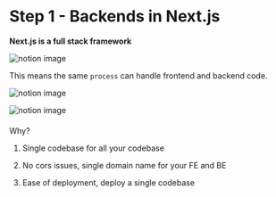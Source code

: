 # Step 1 - Backends in Next.js

**Next.js is a full stack framework**

![notion image](https://www.notion.so/image/https%3A%2F%2Fprod-files-secure.s3.us-west-2.amazonaws.com%2F085e8ad8-528e-47d7-8922-a23dc4016453%2F293901d8-52c1-468b-8da4-118a492cc4d5%2FScreenshot_2024-03-03_at_1.19.40_PM.png?table=block&id=3cc70195-060b-4a7c-a4fb-a4f5788cc473&cache=v2)

This means the same `process` can handle frontend and backend code.

![notion image](https://www.notion.so/image/https%3A%2F%2Fprod-files-secure.s3.us-west-2.amazonaws.com%2F085e8ad8-528e-47d7-8922-a23dc4016453%2F0c3f1413-7ba1-4761-980c-64395b29c008%2FScreenshot_2024-03-03_at_1.22.57_PM.png?table=block&id=4f15fe71-93d7-44c0-9ded-a8c6a182161c&cache=v2)

![notion image](https://www.notion.so/image/https%3A%2F%2Fprod-files-secure.s3.us-west-2.amazonaws.com%2F085e8ad8-528e-47d7-8922-a23dc4016453%2F5d08223e-3073-480d-9bd0-cdfcf7e7f9ae%2FScreenshot_2024-03-03_at_1.22.29_PM.png?table=block&id=4d854a66-d41e-4973-a1b7-570d1543f936&cache=v2)

#### 

[](#008ed9214f1347ecbe3790b37fb10d5d "Why?")Why?

1.  Single codebase for all your codebase

2.  No cors issues, single domain name for your FE and BE

3.  Ease of deployment, deploy a single codebase